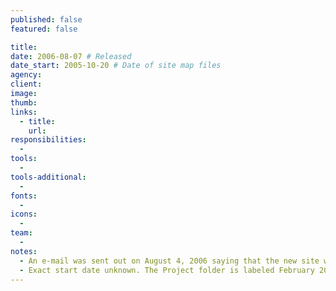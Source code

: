 ```yaml
---
published: false
featured: false

title:
date: 2006-08-07 # Released
date_start: 2005-10-20 # Date of site map files
agency:
client:
image:
thumb:
links:
  - title:
    url:
responsibilities:
  -
tools:
  -
tools-additional:
  -
fonts:
  -
icons:
  -
team:
  -
notes:
  - An e-mail was sent out on August 4, 2006 saying that the new site would be released August 7.
  - Exact start date unknown. The Project folder is labeled February 2006. Design began February 27, 2006. Site map files are as old as October 20, 2005.
---
```

